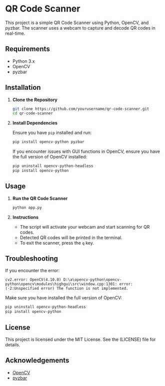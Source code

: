 
# QR Code Scanner

This project is a simple QR Code Scanner using Python, OpenCV, and pyzbar. The scanner uses a webcam to capture and decode QR codes in real-time.

## Requirements

- Python 3.x
- OpenCV
- pyzbar

## Installation

1. **Clone the Repository**

   ```sh
   git clone https://github.com/yourusername/qr-code-scanner.git
   cd qr-code-scanner
   ```

2. **Install Dependencies**

   Ensure you have `pip` installed and run:

   ```sh
   pip install opencv-python pyzbar
   ```

   If you encounter issues with GUI functions in OpenCV, ensure you have the full version of OpenCV installed:

   ```sh
   pip uninstall opencv-python-headless
   pip install opencv-python
   ```

## Usage

1. **Run the QR Code Scanner**

   ```sh
   python app.py
   ```

2. **Instructions**

   - The script will activate your webcam and start scanning for QR codes.
   - Detected QR codes will be printed in the terminal.
   - To exit the scanner, press the `q` key.

## Troubleshooting

If you encounter the error:

```plaintext
cv2.error: OpenCV(4.10.0) D:\a\opencv-python\opencv-python\opencv\modules\highgui\src\window.cpp:1301: error: (-2:Unspecified error) The function is not implemented.
```

Make sure you have installed the full version of OpenCV:

```sh
pip uninstall opencv-python-headless
pip install opencv-python
```

## License

This project is licensed under the MIT License. See the (LICENSE) file for details.

## Acknowledgements

- [OpenCV](https://opencv.org/)
- [pyzbar](https://pypi.org/project/pyzbar/)
